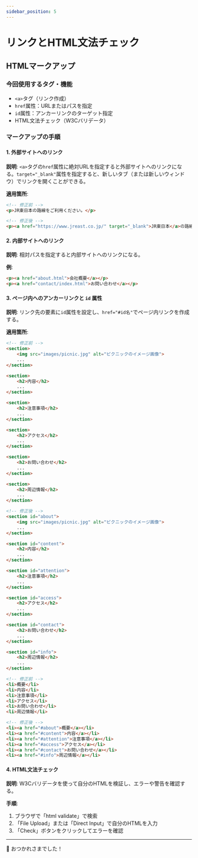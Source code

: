 ```yaml
---
sidebar_position: 5
---
```


# リンクとHTML文法チェック

## HTMLマークアップ

### 今回使用するタグ・機能

- `<a>`タグ（リンク作成）
- `href`属性：URLまたはパスを指定
- `id`属性：アンカーリンクのターゲット指定
- HTML文法チェック（W3Cバリデータ）

### マークアップの手順

#### 1. 外部サイトへのリンク

**説明**: `<a>`タグの`href`属性に絶対URLを指定すると外部サイトへのリンクになる。`target="_blank"`属性を指定すると、新しいタブ（または新しいウィンドウ）でリンクを開くことができる。

**適用箇所**:
```html
<!-- 修正前 -->
<p>JR東日本の路線をご利用ください。</p>

<!-- 修正後 -->
<p><a href="https://www.jreast.co.jp/" target="_blank">JR東日本</a>の路線をご利用ください。</p>
```

#### 2. 内部サイトへのリンク

**説明**: 相対パスを指定すると内部サイトへのリンクになる。  

**例**:
```html
<p><a href="about.html">会社概要</a></p>
<p><a href="contact/index.html">お問い合わせ</a></p>
```

#### 3. ページ内へのアンカーリンクと `id` 属性

**説明**: リンク先の要素に`id`属性を設定し、`href="#id名"`でページ内リンクを作成する。

**適用箇所**:
```html
<!-- 修正前 -->
<section>
    <img src="images/picnic.jpg" alt="ピクニックのイメージ画像">
    ...
</section>

<section>
    <h2>内容</h2>
    ...
</section>

<section>
    <h2>注意事項</h2>
    ...
</section>

<section>
    <h2>アクセス</h2>
    ...
</section>

<section>
    <h2>お問い合わせ</h2>
    ...
</section>

<section>
    <h2>周辺情報</h2>
    ...
</section>

<!-- 修正後 -->
<section id="about">
    <img src="images/picnic.jpg" alt="ピクニックのイメージ画像">
    ...
</section>

<section id="content">
    <h2>内容</h2>
    ...
</section>

<section id="attention">
    <h2>注意事項</h2>
    ...
</section>

<section id="access">
    <h2>アクセス</h2>
    ...
</section>

<section id="contact">
    <h2>お問い合わせ</h2>
    ...
</section>

<section id="info">
    <h2>周辺情報</h2>
    ...
</section>
```

```html
<!-- 修正前 -->
<li>概要</li>
<li>内容</li>
<li>注意事項</li>
<li>アクセス</li>
<li>お問い合わせ</li>
<li>周辺情報</li>

<!-- 修正後 -->
<li><a href="#about">概要</a></li>
<li><a href="#content">内容</a></li>
<li><a href="#attention">注意事項</a></li>
<li><a href="#access">アクセス</a></li>
<li><a href="#contact">お問い合わせ</a></li>
<li><a href="#info">周辺情報</a></li>
```

#### 4. HTML文法チェック

**説明**: W3Cバリデータを使って自分のHTMLを検証し、エラーや警告を確認する。  

**手順**:
1. ブラウザで「html validate」で検索
2. 「File Upload」または「Direct Input」で自分のHTMLを入力
3. 「Check」ボタンをクリックしてエラーを確認  

---

👋 おつかれさまでした！